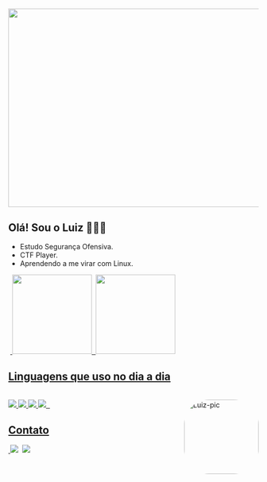 <h4 align="center">
<img src="https://i.giphy.com/media/uX3we5UGyU9y0/giphy.webp" width="1000" height="400" />


## Olá! Sou o Luiz 🧑🏻‍💻


- Estudo Segurança Ofensiva.
- CTF Player.
- Aprendendo a me virar com Linux.

<div>
  <a href="https://github.com/luizz01001">
  <img height="160em" src="https://github-readme-stats.vercel.app/api?username=luizz01001&show_icons=true&theme=dark&include_all_commits=true&count_private=true"/>
  <img height="160em" src="https://github-readme-stats.vercel.app/api/top-langs/?username=luizz01001&layout=compact&langs_count=7&theme=dark"/>
</div>
  
## Linguagens que uso no dia a dia
  
<div style="display: inline_block"><br>
  <img src="https://img.shields.io/badge/Shell_Script-121011?style=for-the-badge&logo=gnu-bash&logoColor=white">
  <img src="https://img.shields.io/badge/Python-14354C?style=for-the-badge&logo=python&logoColor=white">
  <img src="https://img.shields.io/badge/C-00599C?style=for-the-badge&logo=c&logoColor=white">
  <img src="https://img.shields.io/badge/Ruby-CC342D?style=for-the-badge&logo=ruby&logoColor=white">
  <img align="right" alt="Luiz-pic" height="150" style="border-radius:50px;" src="http://www.guiadosquadrinhos.com/personagem/imagens/2012/06/16283person_13677.jpg">
</div>
  
  ## Contato

<div>
  <a href = "mailto:luizcarlos99@protonmail.com"><img src="https://img.shields.io/badge/ProtonMail-8B89CC?style=for-the-badge&logo=protonmail&logoColor=white" target="_blank"></a>
  <a href="https://www.linkedin.com/in/luiz-zulato-3b00b2217/" target="_blank"><img src="https://img.shields.io/badge/-LinkedIn-%230077B5?style=for-the-badge&logo=linkedin&logoColor=white" target="_blank"></a>  
</div>  
